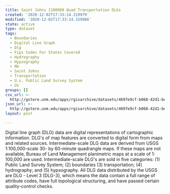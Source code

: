 ```yaml
---
title: Saint Johns 1100000 Quad Transportation DLGs
created: '2020-12-02T17:33:14.319979'
modified: '2020-12-02T17:33:14.319986'
state: active
type: dataset
tags:
  - Boundaries
  - Digital Line Graph
  - Dlg
  - Fips Codes For States Covered
  - Hydrography
  - Hypsography
  - Nm
  - Saint Johns
  - Transportation
  - U.s. Public Land Survey System
  - Us
groups: []
csv_url: >-
  http://gstore.unm.edu/apps/rgisarchive/datasets/4697e9cf-b068-42d1-bdb7-37fc66a0c568/tstjohnsshp.derived.csv
json_url: >-
  http://gstore.unm.edu/apps/rgisarchive/datasets/4697e9cf-b068-42d1-bdb7-37fc66a0c568/tstjohnsshp.derived.json
layout: post

---
```


Digital line graph (DLG) data are digital representations of
cartographic information. DLG's of map features are
converted to digital form from maps and related sources.
Intermediate-scale DLG data are derived from USGS
1:100,000-scale 30- by 60-minute quadrangle maps. If these
maps are not available, Bureau of Land Management
planimetric maps at a scale of 1: 100,000 are used.
Intermediate-scale DLG's are sold in five categories: (1)
Public Land Survey System; (2) boundaries (3)
transportation; (4) hydrography; and (5) hypsography. All
DLG data distributed by the USGS are DLG - Level 3 (DLG-3),
which means the data contain a full range of attribute
codes, have full topological structuring, and have passed
certain quality-control checks.

